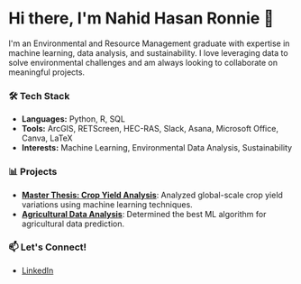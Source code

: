 # Hi there, I'm Nahid Hasan Ronnie 👋
I'm an Environmental and Resource Management graduate with expertise in machine learning, data analysis, and sustainability. I love leveraging data to solve environmental challenges and am always looking to collaborate on meaningful projects.

### 🛠️ Tech Stack
- **Languages:** Python, R, SQL
- **Tools:** ArcGIS, RETScreen, HEC-RAS, Slack, Asana, Microsoft Office, Canva, LaTeX
- **Interests:** Machine Learning, Environmental Data Analysis, Sustainability

### 📊 Projects
- **[Master Thesis: Crop Yield Analysis](https://github.com/ronninah/crop-yield-analysis)**: Analyzed global-scale crop yield variations using machine learning techniques.
- **[Agricultural Data Analysis](https://github.com/ronninah/agriculture-data-analysis)**: Determined the best ML algorithm for agricultural data prediction.

### 📫 Let's Connect!
- [LinkedIn](https://www.linkedin.com/in/nahid-hasan-ronnie-73744488)
<!--
**ronninah/ronninah** is a ✨ _special_ ✨ repository because its `README.md` (this file) appears on your GitHub profile.

Here are some ideas to get you started:

- 🔭 I’m currently working on ...
- 🌱 I’m currently learning ...
- 👯 I’m looking to collaborate on ...
- 🤔 I’m looking for help with ...
- 💬 Ask me about ...
- 📫 How to reach me: ...
- 😄 Pronouns: ...
- ⚡ Fun fact: ...
-->
